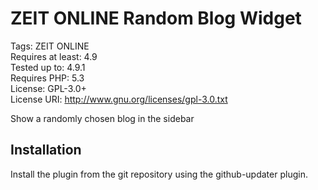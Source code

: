 # ZEIT ONLINE Random Blog Widget
Tags: ZEIT ONLINE  
Requires at least: 4.9  
Tested up to: 4.9.1  
Requires PHP: 5.3  
License: GPL-3.0+  
License URI: http://www.gnu.org/licenses/gpl-3.0.txt  

Show a randomly chosen blog in the sidebar

## Installation
Install the plugin from the git repository using the github-updater plugin.

